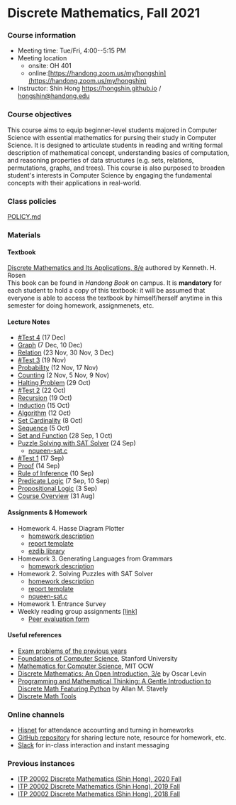 # Discrete Mathematics, Fall 2021 #

### Course information ###
* Meeting time: Tue/Fri, 4:00--5:15 PM
* Meeting location
	* onsite: OH 401
	* online:[https://handong.zoom.us/my/hongshin](https://handong.zoom.us/my/hongshin)
* Instructor: Shin Hong https://hongshin.github.io / hongshin@handong.edu

### Course objectives ###
This course aims to equip beginner-level students majored in Computer Science
with essential mathematics for pursing their study in Computer Science.
It is designed to articulate students in reading and writing formal description
of mathematical concept, understanding basics of computation, and reasoning 
properties of data structures (e.g. sets, relations, permutations, graphs, and 
trees). This course is also purposed to broaden student's interests in 
Computer Science by engaging the fundamental concepts with their applications in
real-world.

### Class policies ###
[POLICY.md](POLICY.md)

### Materials ###
#### Textbook ####
[Discrete Mathematics and Its Applications, 8/e](http://www.firstbook.kr/bbs/board.php?bo_table=books&wr_id=289) authored by Kenneth. H. Rosen  
This book can be found in *Handong Book* on campus. It is **mandatory** for each student to hold a copy of this textbook: it will be assumed that everyone is able to access the textbook by himself/herself anytime in this semester for doing homework, assignmenets, etc.

#### Lecture Notes  #### 
* [#Test 4](notes/test4.pdf) (17 Dec)
* [Graph](notes/graph.pdf) (7 Dec, 10 Dec)
* [Relation](notes/relation.pdf) (23 Nov, 30 Nov, 3 Dec)
* [#Test 3](notes/test3.pdf) (19 Nov)
* [Probability](notes/probability.pdf)  (12 Nov, 17 Nov)
* [Counting](notes/counting.pdf) (2 Nov, 5 Nov, 9 Nov)
* [Halting Problem](notes/halting+problem.pdf) (29 Oct)
* [#Test 2](notes/test2.pdf) (22 Oct)     
* [Recursion](notes/recursion.pdf) (19 Oct)
* [Induction](notes/induction.pdf) (15 Oct)
* [Algorithm](notes/algorithm.pdf) (12 Oct)
* [Set Cardinality](notes/cardinality.pdf) (8 Oct)
* [Sequence](notes/sequence.pdf) (5 Oct)
* [Set and Function](notes/set+function.pdf) (28 Sep, 1 Oct)
* [Puzzle Solving with SAT Solver](notes/prop+logic+solver.pdf) (24 Sep)
    - [nqueen-sat.c](assignments/nqueen-sat.c)
* [#Test 1](notes/test1.pdf) (17 Sep)
* [Proof](notes/proof.pdf) (14 Sep)
* [Rule of Inference](notes/inference.pdf) (10 Sep)
* [Predicate Logic](notes/predicate+logic.pdf) (7 Sep, 10 Sep)
* [Propositional Logic](notes/propositional+logic.pdf) (3 Sep)
* [Course Overview](notes/course+overview.pdf) (31 Aug)

#### Assignments & Homework ####
* Homework 4. Hasse Diagram Plotter
    - [homework description](assignments/homework4.pdf)
    - [report template](assignments/report.docx)
    - [ezdib library](assignments/ezdib)
* Homework 3. Generating Languages from Grammars
    - [homework description](assignments/homework3.pdf)
* Homework 2. Solving Puzzles with SAT Solver
    - [homework description](assignments/homework2.pdf)
    - [report template](assignments/report.docx)
    - [nqueen-sat.c](assignments/nqueen-sat.c)    
* Homework 1. Entrance Survey
* Weekly reading group assignments [\[link\]](assignments/reading+group.md)
    - [Peer evaluation form](assignments/peer+evaluation.xlsx)

#### Useful references
- [Exam problems of the previous years](resource/)
- [Foundations of Computer Science](http://infolab.stanford.edu/~ullman/focs.html), Stanford University
- [Mathematics for Computer Science](https://ocw.mit.edu/courses/electrical-engineering-and-computer-science/6-042j-mathematics-for-computer-science-spring-2015/), MIT OCW
- [Discrete Mathematics: An Open Introduction, 3/e](http://discrete.openmathbooks.org/dmoi3.html) by Oscar Levin
- [Programming and Mathematical Thinking: A Gentle Introduction to Discrete Math Featuring Python](http://webpages.math.luc.edu/~lauve/courses/215-fa2016/Stavely_python_ebook.pdf) by Allan M. Stavely  
- [Discrete Math Tools](https://www.compscilib.com/search/discrete-math) 

### Online channels ###
* [Hisnet](http://hisnet.handong.edu) for attendance accounting and turning in homeworks
* [GitHub repository](https://github.com/hongshin/DiscreteMath) for sharing lecture note, resource for homework, etc.
* [Slack](https://hongshinclassroom.slack.com) for in-class interaction and instant messaging

### Previous instances ### 
* [ITP 20002 Discrete Mathematics (Shin Hong), 2020 Fall](https://github.com/hongshin/DiscreteMath/tree/2020fall)
* [ITP 20002 Discrete Mathematics (Shin Hong), 2019 Fall](https://github.com/hongshin/DiscreteMath/tree/2019fall)
* [ITP 20002 Discrete Mathematics (Shin Hong), 2018 Fall](https://github.com/hongshin/DiscreteMath/tree/18fall)
